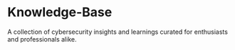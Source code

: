 # Knowledge-Base
A collection of cybersecurity insights and learnings curated for enthusiasts and professionals alike.
